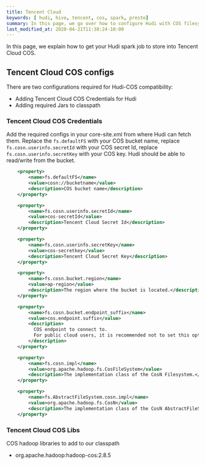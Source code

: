 ```yaml
---
title: Tencent Cloud
keywords: [ hudi, hive, tencent, cos, spark, presto]
summary: In this page, we go over how to configure Hudi with COS filesystem.
last_modified_at: 2020-04-21T11:38:24-10:00
---
```

In this page, we explain how to get your Hudi spark job to store into Tencent Cloud COS.

## Tencent Cloud COS configs

There are two configurations required for Hudi-COS compatibility:

- Adding Tencent Cloud COS Credentials for Hudi
- Adding required Jars to classpath

### Tencent Cloud COS Credentials

Add the required configs in your core-site.xml from where Hudi can fetch them. Replace the `fs.defaultFS` with your COS bucket name, replace `fs.cosn.userinfo.secretId` with your COS secret Id, replace `fs.cosn.userinfo.secretKey` with your COS key. Hudi should be able to read/write from the bucket.

```xml
    <property>
        <name>fs.defaultFS</name>
        <value>cosn://bucketname</value>
        <description>COS bucket name</description>
    </property>

    <property>
        <name>fs.cosn.userinfo.secretId</name>
        <value>cos-secretId</value>
        <description>Tencent Cloud Secret Id</description>
    </property>

    <property>
        <name>fs.cosn.userinfo.secretKey</name>
        <value>cos-secretkey</value>
        <description>Tencent Cloud Secret Key</description>
    </property>

    <property>
        <name>fs.cosn.bucket.region</name>
        <value>ap-region</value>
        <description>The region where the bucket is located.</description>
    </property>

    <property>
        <name>fs.cosn.bucket.endpoint_suffix</name>
        <value>cos.endpoint.suffix</value>
        <description>
          COS endpoint to connect to. 
          For public cloud users, it is recommended not to set this option, and only the correct area field is required.
        </description>
    </property>

    <property>
        <name>fs.cosn.impl</name>
        <value>org.apache.hadoop.fs.CosFileSystem</value>
        <description>The implementation class of the CosN Filesystem.</description>
    </property>

    <property>
        <name>fs.AbstractFileSystem.cosn.impl</name>
        <value>org.apache.hadoop.fs.CosN</value>
        <description>The implementation class of the CosN AbstractFileSystem.</description>
    </property>

```

### Tencent Cloud COS Libs
COS hadoop libraries to add to our classpath

- org.apache.hadoop:hadoop-cos:2.8.5
